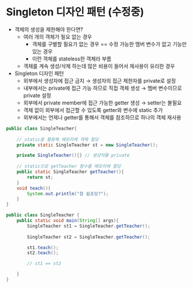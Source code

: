 # Singleton 디자인 패턴 (수정중)



- 객체의 생성을 제한해야 한다면?
    - 여러 개의 객체가 필요 없는 경우
        - 객체를 구별할 필요가 없는 경우 == 수정 가능한 멤버 변수가 없고 기능만 있는 경우
        - 이런 객체를 stateless한 객체라 부름
    - 객체를 계속 생성/삭제 하는데 많은 비용이 들어서 재사용이 유리한 경우
- Singleton 디자인 패턴
    - 외부에서 생성자에 접근 금지 → 생성자의 접근 제한자를 private로 설정
    - 내부에서는 private에 접근 가능 하므로 직접 객체 생성 → 멤버 변수이므로 private 설정
    - 외부에서 private member에 접근 가능한 getter 생성 → setter는 불필요
    - 객체 없이 외부에서 접근할 수 있도록 getter와 변수에 static 추가
    - 외부에서는 언제나 getter를 통해서 객체를 참조하므로 하나의 객체 재사용
    

```java
public class SingleTeacher{
	
	// static을 활용해 메모리에 객체 할당
	private static SingleTeacher st = new SingleTeacher();

	private SingleTeacher(){} // 생성자를 private
	
	// static으로 getTeacher 함수를 메모리에 할당
	public static SingleTeacher getTeacher(){
		return st;
	}
	void teach(){
		System.out.println("참 쉽죠잉?");
	}
}

public class SingleTeacher {
	public static void main(String[] args){
		SingleTeacher st1 = SingleTeacher.getTeacher();
		
		SingleTeacher st2 = SingleTeacher.getTeacher();

		st1.teach();
		st2.teach();

		// st1 == st2

	}
}
```
